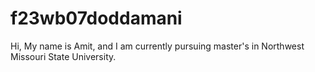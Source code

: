 # f23wb07doddamani
Hi, My name is Amit, and I am currently pursuing master's in Northwest Missouri State University.
